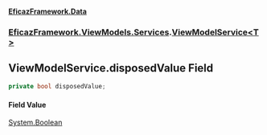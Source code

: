 #### [EficazFramework.Data](EficazFrameworkData.md 'EficazFramework Data')
### [EficazFramework.ViewModels.Services](EficazFrameworkData.md#EficazFramework.ViewModels.Services 'EficazFramework.ViewModels.Services').[ViewModelService&lt;T&gt;](EficazFramework.ViewModels.Services/ViewModelService_T_.md 'EficazFramework.ViewModels.Services.ViewModelService<T>')

## ViewModelService<T>.disposedValue Field

```csharp
private bool disposedValue;
```

#### Field Value
[System.Boolean](https://docs.microsoft.com/en-us/dotnet/api/System.Boolean 'System.Boolean')